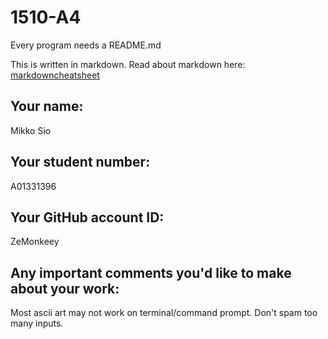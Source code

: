 # 1510-A4

Every program needs a README.md

This is written in markdown. Read about markdown here: [markdowncheatsheet](https://www.markdownguide.org/cheat-sheet/)

## Your name:
Mikko Sio

## Your student number:
A01331396

## Your GitHub account ID:
ZeMonkeey

## Any important comments you'd like to make about your work:
Most ascii art may not work on terminal/command prompt.
Don't spam too many inputs.
